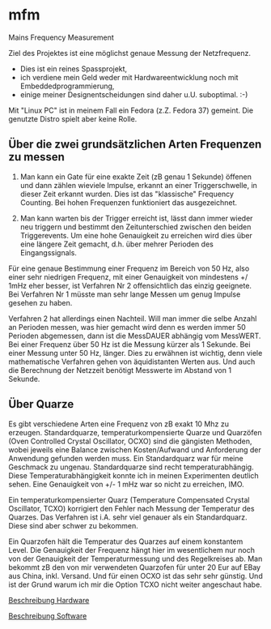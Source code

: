 # mfm
Mains Frequency Measurement

Ziel des Projektes ist eine möglichst genaue Messung der Netzfrequenz.

* Dies ist ein reines Spassprojekt,
* ich verdiene mein Geld weder mit Hardwareentwicklung noch mit Embeddedprogrammierung,
* einige meiner Designentscheidungen sind daher u.U. suboptimal. :-)

Mit "Linux PC" ist in meinem Fall ein Fedora (z.Z. Fedora 37) gemeint. Die genutzte Distro spielt aber keine Rolle.


## Über die zwei grundsätzlichen Arten Frequenzen zu messen

1. Man kann ein Gate für eine exakte Zeit (zB genau 1 Sekunde) öffenen und dann zählen wieviele Impulse, erkannt an einer Triggerschwelle, in dieser Zeit erkannt wurden. Dies ist das "klassische" Frequency Counting. Bei hohen Frequenzen funktioniert das ausgezeichnet.

2. Man kann warten bis der Trigger erreicht ist, lässt dann immer wieder neu triggern und bestimmt den Zeitunterschied zwischen den beiden Triggerevents. Um eine hohe Genauigkeit zu erreichen wird dies über eine längere Zeit gemacht, d.h. über mehrer Perioden des Eingangssignals.

Für eine genaue Bestimmung einer Frequenz im Bereich von 50 Hz, also einer sehr niedrigen Frequenz, mit einer Genauigkeit von mindestens +/ 1mHz eher besser, ist Verfahren Nr 2 offensichtlich das einzig geeignete. Bei Verfahren Nr 1 müsste man sehr lange Messen um genug Impulse gesehen zu haben.

Verfahren 2 hat allerdings einen Nachteil. Will man immer die selbe Anzahl an Perioden messen, was hier gemacht wird denn es werden immer 50 Perioden abgemessen, dann ist die MessDAUER abhängig vom MessWERT. Bei einer Frequenz über 50 Hz ist die Messung kürzer als 1 Sekunde. Bei einer Messung unter 50 Hz, länger. Dies zu erwähnen ist wichtig, denn viele mathematische Verfahren gehen von äquidistanten Werten aus. Und auch die Berechnung der Netzzeit benötigt Messwerte im Abstand von 1 Sekunde.


## Über Quarze

Es gibt verschiedene Arten eine Frequenz von zB exakt 10 Mhz zu erzeugen. Standardquarze, temperaturkompensierte Quarze und Quarzöfen (Oven Controlled Crystal Oscillator, OCXO) sind die gängisten Methoden, wobei jeweils eine Balance zwischen Kosten/Aufwand und Anforderung der Anwendung gefunden werden muss. Ein Standardquarz war für meine Geschmack zu ungenau. Standardquarze sind recht temperaturabhängig. Diese Temperaturabhängigkeit konnte ich in meinen Experimenten deutlich sehen. Eine Genauigkeit von +/- 1 mHz war so nicht zu erreichen, IMO.

Ein temperaturkompensierter Quarz (Temperature Compensated Crystal Oscillator, TCXO) korrigiert den Fehler nach Messung der Temperatur des Quarzes. Das Verfahren ist i.A. sehr viel genauer als ein Standardquarz. Diese sind aber schwer zu bekommen.

Ein Quarzofen hält die Temperatur des Quarzes auf einem konstantem Level. Die Genauigkeit der Frequenz hängt hier im wesentlichem nur noch von der Genauigkeit der Temperaturmessung und des Regelkreises ab. Man bekommt zB den von mir verwendeten Quarzofen für unter 20 Eur auf EBay aus China, inkl. Versand. Und für einen OCXO ist das sehr sehr günstig.  Und ist der Grund warum ich mir die Option TCXO nicht weiter angeschaut habe.


[Beschreibung Hardware](hardware.md)

[Beschreibung Software](software.md)
